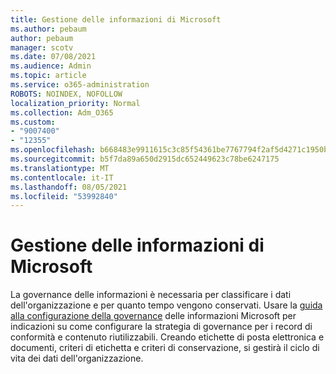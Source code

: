 ```yaml
---
title: Gestione delle informazioni di Microsoft
ms.author: pebaum
author: pebaum
manager: scotv
ms.date: 07/08/2021
ms.audience: Admin
ms.topic: article
ms.service: o365-administration
ROBOTS: NOINDEX, NOFOLLOW
localization_priority: Normal
ms.collection: Adm_O365
ms.custom:
- "9007400"
- "12355"
ms.openlocfilehash: b668483e9911615c3c85f54361be7767794f2af5d4271c1950b01b401a2e2ef2
ms.sourcegitcommit: b5f7da89a650d2915dc652449623c78be6247175
ms.translationtype: MT
ms.contentlocale: it-IT
ms.lasthandoff: 08/05/2021
ms.locfileid: "53992840"
---
```

# <a name="microsoft-information-governance"></a>Gestione delle informazioni di Microsoft

La governance delle informazioni è necessaria per classificare i dati dell'organizzazione e per quanto tempo vengono conservati. Usare la [guida alla configurazione della governance](https://admin.microsoft.com/AdminPortal/Home#/modernonboarding/migsetupguide) delle informazioni Microsoft per indicazioni su come configurare la strategia di governance per i record di conformità e contenuto riutilizzabili. Creando etichette di posta elettronica e documenti, criteri di etichetta e criteri di conservazione, si gestirà il ciclo di vita dei dati dell'organizzazione.

